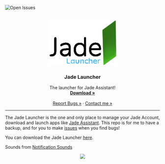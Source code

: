<!-- PROJECT LOGO -->
<!-- Thanks to https://github.com/othneildrew/Best-README-Template/blob/master/README.md-->
![Open Issues](https://img.shields.io/github/issues/nfoert/jadelauncher) 


<br />
<div align="center">
  <a href="https://github.com/nfoert/jadelauncher">
    <img src="assets/JadeLauncherLogo.png" alt="Logo" width="225" height="150">
  </a> 

  <h3 align="center">Jade Launcher</h3>

  <p align="center">
    The launcher for Jade Assistant!
    <br />
    <a href="https://nfoert.pythonanywhere.com/jadesite/download"><strong>Download »</strong></a>
    <br />
    <br />
    <a href="https://github.com/nfoert/jadelauncher/issues">Report Bugs »</a>
    ·
    <a href="https://nfoert.pythonanywhere.com/jadesite/contact">Contact me »</a>
  </p>
  <hr>
</div>

The Jade Launcher is the one and only place to manage your Jade Account, download and launch apps like [Jade Assistant](https://github.com/nfoert/jadeassistant).
This repo is for me to have a backup, and for you to make [issues](https://github.com/nfoert/jadelauncher/issues) when you find bugs!

You can download the Jade Launcher [here](https://nfoert.pythonanywhere.com/jadesite/download).

Sounds from [Notification Sounds](https://notificationsounds.com/)

<p align="center">
  <a href="https://skillicons.dev">
    <img src="https://skillicons.dev/icons?i=py,github,vscode,qt" />
  </a>
</p>
